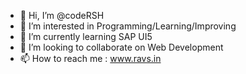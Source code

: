 - 👋 Hi, I’m @codeRSH
- 👀 I’m interested in Programming/Learning/Improving
- 🌱 I’m currently learning SAP UI5
- 💞️ I’m looking to collaborate on Web Development
- 📫 How to reach me : www.ravs.in

<!---
codeRSH/codeRSH is a ✨ special ✨ repository because its `README.md` (this file) appears on your GitHub profile.
You can click the Preview link to take a look at your changes.
--->
